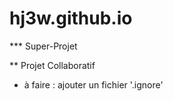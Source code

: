 # hj3w.github.io
*** Super-Projet

** Projet Collaboratif

* à faire : ajouter un fichier '.ignore'
